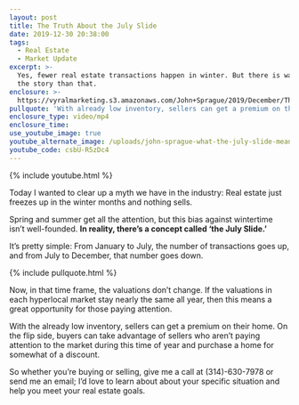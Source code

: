 ```yaml
---
layout: post
title: The Truth About the July Slide
date: 2019-12-30 20:38:00
tags:
  - Real Estate
  - Market Update
excerpt: >-
  Yes, fewer real estate transactions happen in winter. But there is way more to
  the story than that.
enclosure: >-
  https://vyralmarketing.s3.amazonaws.com/John+Sprague/2019/December/The+Truth+About+the+July+Slide.mp4
pullquote: 'With already low inventory, sellers can get a premium on their home.'
enclosure_type: video/mp4
enclosure_time:
use_youtube_image: true
youtube_alternate_image: /uploads/john-sprague-what-the-july-slide-means-for-you-youtube.jpg
youtube_code: csbU-R5zDc4
---
```


{% include youtube.html %}&nbsp;

Today I wanted to clear up a myth we have in the industry: Real estate just freezes up in the winter months and nothing sells.&nbsp;

Spring and summer get all the attention, but this bias against wintertime isn’t well-founded. **In reality, there’s a concept called ‘the July Slide.’&nbsp;**

It’s pretty simple: From January to July, the number of transactions goes up, and from July to December, that number goes down.

{% include pullquote.html %}&nbsp;

Now, in that time frame, the valuations don’t change. If the valuations in each hyperlocal market stay nearly the same all year, then this means a great opportunity for those paying attention.&nbsp;

With the already low inventory, sellers can get a premium on their home. On the flip side, buyers can take advantage of sellers who aren’t paying attention to the market during this time of year and purchase a home for somewhat of a discount.&nbsp;

So whether you’re buying or selling, give me a call at (314)-630-7978 or send me an email; I’d love to learn about about your specific situation and help you meet your real estate goals.&nbsp;<br>&nbsp;